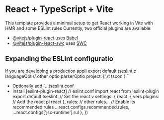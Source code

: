 # React + TypeScript + Vite

This template provides a minimal setup to get React working in Vite with HMR and some ESLint rules
Currently, two official plugins are available:

- [@vitejs/plugin-react](https://github.com/vitejs/vite-plugin-react/blob/main/packages/plugin-react/README.md) uses [Babel](https://babeljs.io/)
- [@vitejs/plugin-react-swc](https://github.com/vitejs/vite-plugin-react-swc) uses [SWC](https://swc.rs/)

## Expanding the ESLint configuratio
If you are developing a production appli
export default tseslint.c
  languageOpt
    // other optio
    parserOptio
      project: ['./t
      tscon
  }
``
- Optionally add `...tseslint.conf
- Install [eslint-plugin-react]
// eslint.conf
import react from 'eslint-plugin
export default tseslint.
  // Set the react v
  settings: { react: { vers
  plugins:
    // Add the react pl
    react
  },
  rules: 
    // other rules...
    // Enable its recommended rules
    ...react.configs.recommended.rules,
    ...react.configs['jsx-runtime'].rul
  },
})
```
